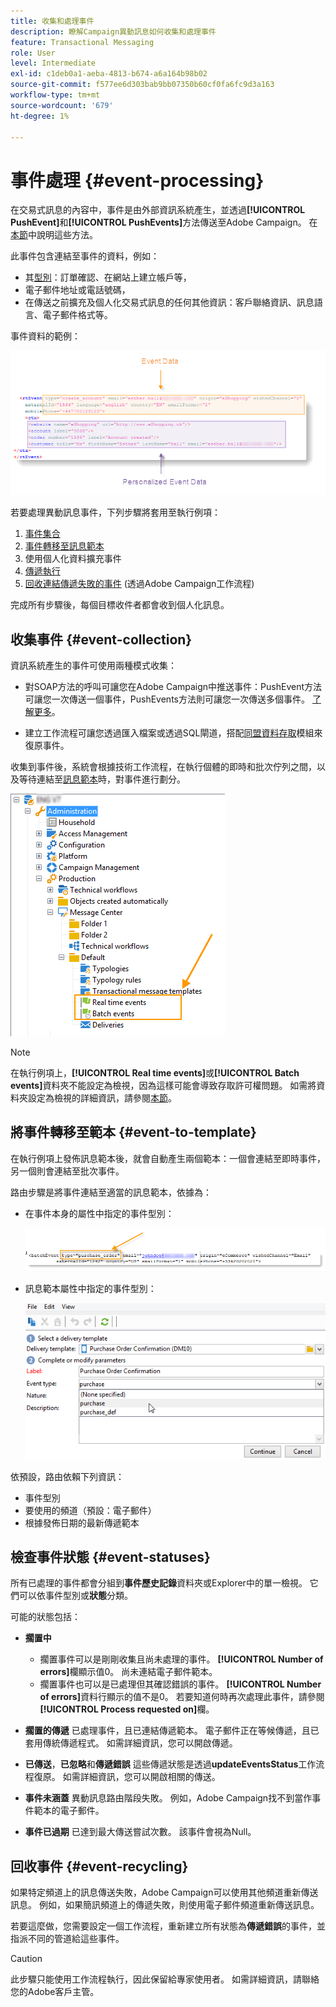 ```yaml
---
title: 收集和處理事件
description: 瞭解Campaign異動訊息如何收集和處理事件
feature: Transactional Messaging
role: User
level: Intermediate
exl-id: c1deb0a1-aeba-4813-b674-a6a164b98b02
source-git-commit: f577ee6d303bab9bb07350b60cf0fa6fc9d3a163
workflow-type: tm+mt
source-wordcount: '679'
ht-degree: 1%

---
```


# 事件處理 {#event-processing}

在交易式訊息的內容中，事件是由外部資訊系統產生，並透過&#x200B;**[!UICONTROL PushEvent]**&#x200B;和&#x200B;**[!UICONTROL PushEvents]**&#x200B;方法傳送至Adobe Campaign。 在[本節](event-description.md)中說明這些方法。

此事件包含連結至事件的資料，例如：

* 其[型別](transactional.md#create-event-types)：訂單確認、在網站上建立帳戶等，
* 電子郵件地址或電話號碼，
* 在傳送之前擴充及個人化交易式訊息的任何其他資訊：客戶聯絡資訊、訊息語言、電子郵件格式等。

事件資料的範例：

![](assets/mc-event-request.png)

若要處理異動訊息事件，下列步驟將套用至執行例項：

1. [事件集合](#event-collection)
1. [事件轉移至訊息範本](#routing-towards-a-template)
1. 使用個人化資料擴充事件
1. [傳遞執行](delivery-execution.md)
1. [回收連結傳遞失敗的事件](#event-recycling) (透過Adobe Campaign工作流程)

完成所有步驟後，每個目標收件者都會收到個人化訊息。

## 收集事件 {#event-collection}

資訊系統產生的事件可使用兩種模式收集：

* 對SOAP方法的呼叫可讓您在Adobe Campaign中推送事件：PushEvent方法可讓您一次傳送一個事件，PushEvents方法則可讓您一次傳送多個事件。 [了解更多](event-description.md)。

* 建立工作流程可讓您透過匯入檔案或透過SQL閘道，搭配[同盟資料存取](../connect/fda.md)模組來復原事件。

收集到事件後，系統會根據技術工作流程，在執行個體的即時和批次佇列之間，以及等待連結至[訊息範本](transactional-template.md)時，對事件進行劃分。

![](assets/mc-event-queues.png)

>[!NOTE]
>
>在執行例項上，**[!UICONTROL Real time events]**&#x200B;或&#x200B;**[!UICONTROL Batch events]**&#x200B;資料夾不能設定為檢視，因為這樣可能會導致存取許可權問題。 如需將資料夾設定為檢視的詳細資訊，請參閱[本節](../audiences/folders-and-views.md#turn-a-folder-to-a-view)。

## 將事件轉移至範本 {#event-to-template}

在執行例項上發佈訊息範本後，就會自動產生兩個範本：一個會連結至即時事件，另一個則會連結至批次事件。

路由步驟是將事件連結至適當的訊息範本，依據為：

* 在事件本身的屬性中指定的事件型別：

  ![](assets/event-type-sample.png)

* 訊息範本屬性中指定的事件型別：

  ![](assets/event-type-select.png)

依預設，路由依賴下列資訊：

* 事件型別
* 要使用的頻道（預設：電子郵件）
* 根據發佈日期的最新傳遞範本

## 檢查事件狀態 {#event-statuses}

所有已處理的事件都會分組到&#x200B;**事件歷史記錄**&#x200B;資料夾或Explorer中的單一檢視。 它們可以依事件型別或&#x200B;**狀態**&#x200B;分類。

可能的狀態包括：

* **擱置中**

   * 擱置事件可以是剛剛收集且尚未處理的事件。 **[!UICONTROL Number of errors]**&#x200B;欄顯示值0。 尚未連結電子郵件範本。
   * 擱置事件也可以是已處理但其確認錯誤的事件。 **[!UICONTROL Number of errors]**&#x200B;資料行顯示的值不是0。 若要知道何時再次處理此事件，請參閱&#x200B;**[!UICONTROL Process requested on]**&#x200B;欄。

* **擱置的傳遞**
已處理事件，且已連結傳遞範本。 電子郵件正在等候傳遞，且已套用傳統傳遞程式。 如需詳細資訊，您可以開啟傳遞。
* **已傳送**，**已忽略**&#x200B;和&#x200B;**傳遞錯誤**
這些傳遞狀態是透過**updateEventsStatus**&#x200B;工作流程復原。 如需詳細資訊，您可以開啟相關的傳送。
* **事件未涵蓋**
異動訊息路由階段失敗。 例如，Adobe Campaign找不到當作事件範本的電子郵件。
* **事件已過期**
已達到最大傳送嘗試次數。 該事件會視為Null。

## 回收事件 {#event-recycling}

如果特定頻道上的訊息傳送失敗，Adobe Campaign可以使用其他頻道重新傳送訊息。 例如，如果簡訊頻道上的傳遞失敗，則使用電子郵件頻道重新傳送訊息。

若要這麼做，您需要設定一個工作流程，重新建立所有狀態為&#x200B;**傳遞錯誤**&#x200B;的事件，並指派不同的管道給這些事件。

>[!CAUTION]
>
>此步驟只能使用工作流程執行，因此保留給專家使用者。 如需詳細資訊，請聯絡您的Adobe客戶主管。
